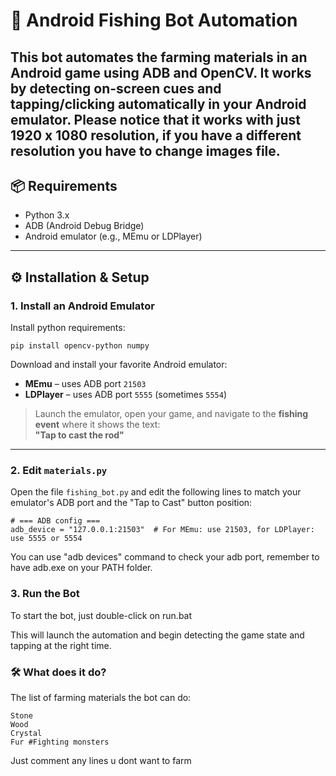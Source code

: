 # 🎣 Android Fishing Bot Automation

This bot automates the farming materials in an Android game using ADB and OpenCV. It works by detecting on-screen cues and tapping/clicking automatically in your Android emulator.
Please notice that it works with just 1920 x 1080 resolution, if you have a different resolution you have to change images file.
---

## 📦 Requirements

- Python 3.x
- ADB (Android Debug Bridge)
- Android emulator (e.g., MEmu or LDPlayer)

---

## ⚙️ Installation & Setup

### 1. Install an Android Emulator

Install python requirements:
```
pip install opencv-python numpy
```

Download and install your favorite Android emulator:

- **MEmu** – uses ADB port `21503`
- **LDPlayer** – uses ADB port `5555` (sometimes `5554`)

> Launch the emulator, open your game, and navigate to the **fishing event** where it shows the text:  
> **"Tap to cast the rod"**

---

### 2. Edit `materials.py`

Open the file `fishing_bot.py` and edit the following lines to match your emulator's ADB port and the "Tap to Cast" button position:

```
# === ADB config ===
adb_device = "127.0.0.1:21503"  # For MEmu: use 21503, for LDPlayer: use 5555 or 5554
```

You can use "adb devices" command to check your adb port, remember to have adb.exe on your PATH folder.
###  3. Run the Bot

To start the bot, just double-click on run.bat

This will launch the automation and begin detecting the game state and tapping at the right time.

### 🛠️ What does it do?

The list of farming materials the bot can do:
```
Stone
Wood
Crystal
Fur #Fighting monsters
```

Just comment any lines u dont want to farm
